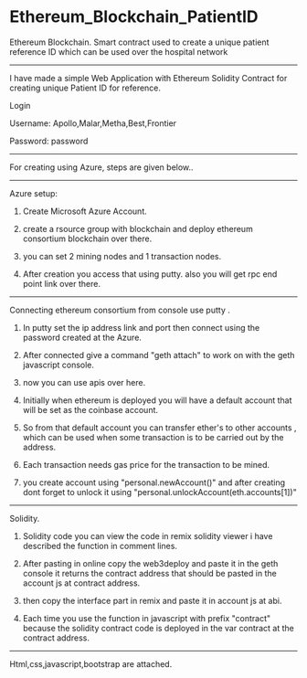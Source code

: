 # Ethereum_Blockchain_PatientID
Ethereum Blockchain. Smart contract used to create a unique patient reference ID which can be used over the hospital network
**********************

I have made a simple Web Application with Ethereum Solidity Contract for creating unique Patient ID for reference.

Login

Username: Apollo,Malar,Metha,Best,Frontier

Password: password
********************

For creating using Azure, steps are given below..
************

Azure setup:

1. Create Microsoft Azure Account.

2. create a rsource group with blockchain and deploy ethereum consortium blockchain over there.

3. you can set 2 mining nodes and 1 transaction nodes.

4. After creation you access that using putty. also you will get  rpc end point link over there.


*****************************************************

Connecting ethereum consortium from console use putty .

1. In putty set the ip address link and port then connect using the password created at the Azure.

2. After connected give a command "geth attach" to work on with the geth javascript console.

3. now you can use apis over here.

4. Initially when ethereum is deployed you will have a default account that will be set as the coinbase account.

5. So from that default account you can transfer ether's to other accounts , which can be used when some transaction is to be carried out by the address.

6. Each transaction needs gas price for the transaction to be mined.

7. you create account using "personal.newAccount()" and after creating dont forget to unlock it using "personal.unlockAccount(eth.accounts[1])"


*****************************************************
Solidity.

1. Solidity code you can view the code in remix solidity viewer i have described the function in comment lines.

2. After pasting in online copy the web3deploy and paste it in the geth console it returns the contract address that should be pasted in the account js at contract address.

3. then copy the interface part in remix and paste it in account js at abi.

4. Each time you use the function in javascript with prefix "contract" because the solidity contract code is deployed in the var contract at the contract address.


*****************************************************
Html,css,javascript,bootstrap are attached.
